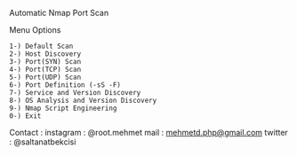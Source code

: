 Automatic Nmap Port Scan 

Menu Options

    1-) Default Scan
    2-) Host Discovery
    3-) Port(SYN) Scan
    4-) Port(TCP) Scan
    5-) Port(UDP) Scan
    6-) Port Definition (-sS -F)
    7-) Service and Version Discovery
    8-) OS Analysis and Version Discovery
    9-) Nmap Script Engineering
    0-) Exit

Contact : 
instagram : @root.mehmet
mail : mehmetd.php@gmail.com
twitter : @saltanatbekcisi
